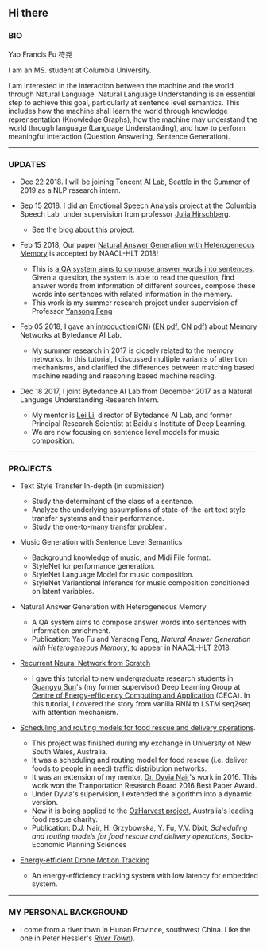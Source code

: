 ## Hi there

### BIO

Yao Francis Fu 符尧 

I am an MS. student at Columbia University. 

I am interested in the interaction between the machine and the world through Natural Language. 
Natural Language Understanding is an essential step to achieve this goal, particularly at sentence level semantics. 
This includes how the machine shall learn the world through knowledge reprensentation (Knowledge Graphs), how the machine may understand the world through language (Language Understanding), and how to perform meaningful interaction (Question Answering, Sentence Generation). 

-----

### UPDATES

* Dec 22 2018. I will be joining Tencent AI Lab, Seattle in the Summer of 2019 as a NLP research intern. 

* Sep 15 2018. I did an Emotional Speech Analysis project at the Columbia Speech Lab, under supervision from professor [Julia Hirschberg](http://www.cs.columbia.edu/~julia/). 

  * See the [blog about this project](Francix.github.io/blog/Attempts%20on%20the%20Emotional%20Speech%20Generation.html).

* Feb 15 2018, Our paper [Natural Answer Generation with Heterogeneous Memory](https://francix.github.io/NaturalAnswerGeneration.pdf) is accepted by NAACL-HLT 2018!  

  * This is [a QA system aims to compose answer words into sentences](https://francix.github.io/NaturalAnswer.html). Given a question, the system is able to read the question, find answer words from information of different sources, compose these words into sentences with related information in the memory.
  * This work is my summer research project under supervision of Professor [Yansong Feng](https://sites.google.com/site/ysfeng/home)

* Feb 05 2018, I gave an [introduction](https://francix.github.io/MemNN-Fuyao-EN.html)([CN](https://francix.github.io/MemNN-Fuyao-CN.html)) ([EN pdf](https://francix.github.io/MemNN-Fuyao-EN.pdf), [CN pdf](https://francix.github.io/MemNN-Fuyao-CN.pdf)) about Memory Networks at Bytedance AI Lab. 

  - My summer research in 2017 is closely related to the memory networks. In this tutorial, I discussed multiple variants of attention mechanisms, and clarified the differences between matching based machine reading and reasoning based machine reading. 

* Dec 18 2017, I joint Bytedance AI Lab from December 2017 as a Natural Language Understanding Research Intern. 

  - My mentor is [Lei Li](http://www.cs.cmu.edu/~./leili/), director of Bytedance AI Lab, and former Principal Research Scientist at Baidu's Institute of Deep Learning. 
  - We are now focusing on sentence level models for music composition. 

-----

### PROJECTS

* Text Style Transfer In-depth (in submission)

  * Study the determinant of the class of a sentence. 
  * Analyze the underlying assumptions of state-of-the-art text style transfer systems and their performance. 
  * Study the one-to-many transfer problem. 

* Music Generation with Sentence Level Semantics

  * Background knowledge of music, and Midi File format. 
  * StyleNet for performance generation. 
  * StyleNet Language Model for music composition. 
  * StyleNet Variantional Inference for music composition conditioned on latent variables. 
  
* Natural Answer Generation with Heterogeneous Memory

  * A QA system aims to compose answer words into sentences with information enrichment. 
  * Publication: Yao Fu and Yansong Feng, _Natural Answer Generation with Heterogeneous Memory_, to appear in NAACL-HLT 2018. 

* [Recurrent Neural Network from Scratch](https://francix.github.io/images/RNNfromScratch_fuyao.pdf) 

  * I gave this tutorial to new undergraduate research students in [Guangyu Sun](http://ceca.pku.edu.cn/en/team.php?action=show&member_id=15)'s (my former supervisor) Deep Learning Group at [Centre of Energy-efficiency Computing and Application](http://ceca.pku.edu.cn/en/) (CECA). In this tutorial, I covered the story from vanilla RNN to LSTM seq2seq with attention mechanism.

* [Scheduling and routing models for food rescue and delivery operations](https://github.com/Francix/Multi-Vehicle-Multi-Peroid-Dynamic-Tabu-Search/tree/master).

  * This project was finished during my exchange in University of New South Wales, Australia. 
  * It was a scheduling and routing model for food rescue (i.e. deliver foods to people in need) traffic distribution networks. 
  * It was an extension of my mentor, [Dr. Dyvia Nair](http://www.rciti.unsw.edu.au/staff/divya-nair)'s work in 2016. This work won the Tranportation Research Board 2016 Best Paper Award. 
  * Under Dyvia's supervision, I extended the algorithm into a dynamic version. 
  * Now it is being applied to the [OzHarvest project](http://www.ozharvest.org/), Australia's leading food rescue charity. 
  * Publication: D.J. Nair, H. Grzybowska, Y. Fu, V.V. Dixit, _Scheduling and routing models for food rescue and delivery operations_, Socio-Economic Planning Sciences
  
* [Energy-efficient Drone Motion Tracking](https://github.com/Francix/Drone-Motion-Tracking)
  * An energy-efficiency tracking system with low latency for embedded system. 

-----

### MY PERSONAL BACKGROUND

* I come from a river town in Hunan Province, southwest China. Like the one in Peter Hessler's [_River Town_](http://www.goodreads.com/book/show/94053.River_Town)). 





